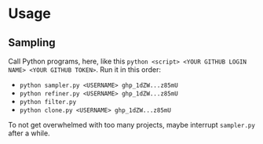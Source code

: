 # Usage

## Sampling

Call Python programs, here, like this `python <script> <YOUR GITHUB LOGIN NAME> <YOUR GITHUB TOKEN>`.
Run it in this order:
- `python sampler.py <USERNAME> ghp_1dZW...z85mU`
- `python refiner.py <USERNAME> ghp_1dZW...z85mU`
- `python filter.py`
- `python clone.py <USERNAME> ghp_1dZW...z85mU`

To not get overwhelmed with too many projects, maybe interrupt `sampler.py` after a while.
